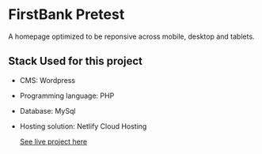 # FirstBank Pretest
A homepage optimized to be reponsive across mobile, desktop and tablets.

## Stack Used for this project
- CMS: Wordpress
- Programming language: PHP
- Database: MySql
- Hosting solution: Netlify Cloud Hosting

  [See live project here](https://firstbank-pretest.netlify.app/)
